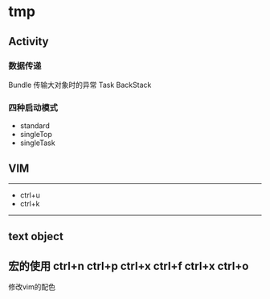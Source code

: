 # tmp
## Activity

### 数据传递
Bundle
传输大对象时的异常
Task
BackStack
### 四种启动模式
- standard
- singleTop
- singleTask
## VIM
---
- ctrl+u
- ctrl+k
---
text object
--- 

宏的使用
ctrl+n ctrl+p
ctrl+x ctrl+f
ctrl+x ctrl+o
---

修改vim的配色

